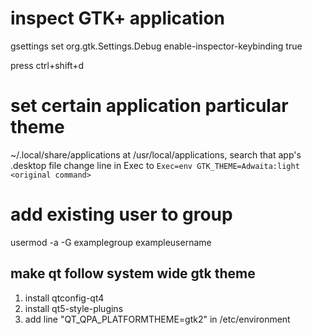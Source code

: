 # inspect GTK+ application
gsettings set org.gtk.Settings.Debug enable-inspector-keybinding true

press ctrl+shift+d

# set certain application particular theme
~/.local/share/applications
at /usr/local/applications, search that app's .desktop file
change line in Exec to
`Exec=env GTK_THEME=Adwaita:light <original command>`

# add existing user to group
usermod -a -G examplegroup exampleusername

## make qt follow system wide gtk theme
1. install qtconfig-qt4
2. install qt5-style-plugins
3. add line "QT_QPA_PLATFORMTHEME=gtk2" in /etc/environment


























